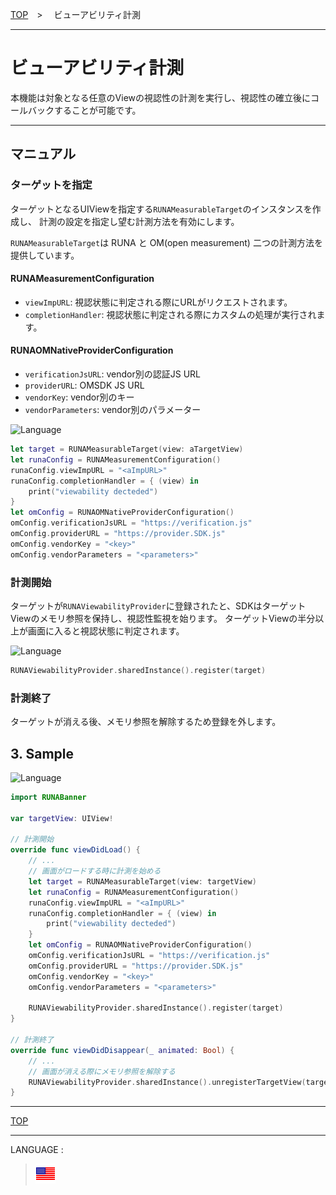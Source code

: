 [TOP](/README.md#top)　>　 ビューアビリティ計測

---

# ビューアビリティ計測

本機能は対象となる任意のViewの視認性の計測を実行し、視認性の確立後にコールバックすることが可能です。

---

## マニュアル

### ターゲットを指定
ターゲットとなるUIViewを指定する`RUNAMeasurableTarget`のインスタンスを作成し、
計測の設定を指定し望む計測方法を有効にします。

`RUNAMeasurableTarget`は RUNA と OM(open measurement) 二つの計測方法を提供しています。

#### RUNAMeasurementConfiguration
- `viewImpURL`: 視認状態に判定される際にURLがリクエストされます。
- `completionHandler`: 視認状態に判定される際にカスタムの処理が実行されます。

#### RUNAOMNativeProviderConfiguration
- `verificationJsURL`: vendor別の認証JS URL
- `providerURL`: OMSDK JS URL
- `vendorKey`: vendor別のキー
- `vendorParameters`: vendor別のパラメーター

![Language](http://img.shields.io/badge/language-Swift-red.svg?style=flat)

```Swift
let target = RUNAMeasurableTarget(view: aTargetView)
let runaConfig = RUNAMeasurementConfiguration()
runaConfig.viewImpURL = "<aImpURL>"
runaConfig.completionHandler = { (view) in
    print("viewability decteded")
}
let omConfig = RUNAOMNativeProviderConfiguration()
omConfig.verificationJsURL = "https://verification.js"
omConfig.providerURL = "https://provider.SDK.js"
omConfig.vendorKey = "<key>"
omConfig.vendorParameters = "<parameters>"

```

### 計測開始
ターゲットが`RUNAViewabilityProvider`に登録されたと、SDKはターゲットViewのメモリ参照を保持し、視認性監視を始ります。
ターゲットViewの半分以上が画面に入ると視認状態に判定されます。

![Language](http://img.shields.io/badge/language-Swift-red.svg?style=flat)

```Swift
RUNAViewabilityProvider.sharedInstance().register(target)
```

### 計測終了
ターゲットが消える後、メモリ参照を解除するため登録を外します。

## 3. Sample

![Language](http://img.shields.io/badge/language-Swift-red.svg?style=flat)

```Swift
import RUNABanner

var targetView: UIView!

// 計測開始
override func viewDidLoad() {
    // ...
    // 画面がロードする時に計測を始める
    let target = RUNAMeasurableTarget(view: targetView)
    let runaConfig = RUNAMeasurementConfiguration()
    runaConfig.viewImpURL = "<aImpURL>"
    runaConfig.completionHandler = { (view) in
        print("viewability decteded")
    }
    let omConfig = RUNAOMNativeProviderConfiguration()
    omConfig.verificationJsURL = "https://verification.js"
    omConfig.providerURL = "https://provider.SDK.js"
    omConfig.vendorKey = "<key>"
    omConfig.vendorParameters = "<parameters>"

    RUNAViewabilityProvider.sharedInstance().register(target)
}

// 計測終了
override func viewDidDisappear(_ animated: Bool) {
    // ...
    // 画面が消える際にメモリ参照を解除する
    RUNAViewabilityProvider.sharedInstance().unregisterTargetView(targetView)
}
```

---

[TOP](/README.md#top)

---

LANGUAGE :

> [![en](/doc/lang/en.png)](/doc/measurement/README.md)
